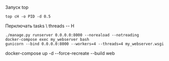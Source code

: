 Запуск top 
```
top cH -o PID -d 0.5
```
Перключать tasks \ threads -- H 

```
./manage.py runserver 0.0.0.0:8000 --noreaload --notreading
docker-compose exec my_webserver bash
gunicorn --bind 0.0.0.0:8000 --workers=4 --threads=4 my_webserver.wsgi
```

docker-compose up -d --force-recreate --build web
